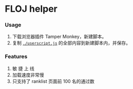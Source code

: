 # FLOJ helper

### Usage

1. 下载浏览器插件 Tamper Monkey，新建脚本。
2. 复制 [`./userscript.js`](https://raw.githubusercontent.com/whx1003/FLOJ-helper/FLOJ-helper/userscript.js) 的全部内容到新建脚本内，并保存。

### Features

1. 敏 捷 上 线
2. 加载速度非常慢
3. 只支持了 ranklist 页面前 100 名的通过数
